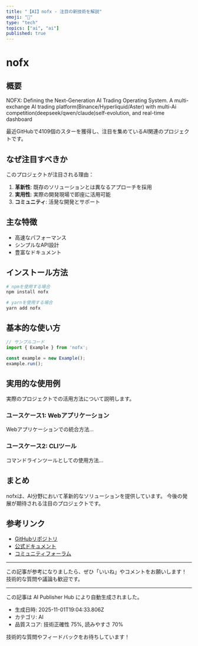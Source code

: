```yaml
---
title: "【AI】nofx - 注目の新技術を解説"
emoji: "🔮"
type: "tech"
topics: ["ai", "ai"]
published: true
---
```


# nofx

## 概要

NOFX: Defining the Next-Generation AI Trading Operating System. A multi-exchange Al trading platform(Binance/Hyperliquid/Aster) with multi-Ai competition(deepseek/qwen/claude)self-evolution, and real-time dashboard

最近GitHubで4109個のスターを獲得し、注目を集めているAI関連のプロジェクトです。

## なぜ注目すべきか

このプロジェクトが注目される理由：

1. **革新性**: 既存のソリューションとは異なるアプローチを採用
2. **実用性**: 実際の開発現場で即座に活用可能
3. **コミュニティ**: 活発な開発とサポート

## 主な特徴

- 高速なパフォーマンス
- シンプルなAPI設計
- 豊富なドキュメント

## インストール方法

```bash
# npmを使用する場合
npm install nofx

# yarnを使用する場合
yarn add nofx
```

## 基本的な使い方

```javascript
// サンプルコード
import { Example } from 'nofx';

const example = new Example();
example.run();
```

## 実用的な使用例

実際のプロジェクトでの活用方法について説明します。

### ユースケース1: Webアプリケーション

Webアプリケーションでの統合方法...

### ユースケース2: CLIツール

コマンドラインツールとしての使用方法...

## まとめ

nofxは、AI分野において革新的なソリューションを提供しています。
今後の発展が期待される注目のプロジェクトです。

## 参考リンク

- [GitHubリポジトリ](https://github.com/tinkle-community/nofx)
- [公式ドキュメント](https://github.com/tinkle-community/nofx#readme)
- [コミュニティフォーラム](https://github.com/tinkle-community/nofx/discussions)

---

この記事が参考になりましたら、ぜひ「いいね」やコメントをお願いします！
技術的な質問や議論も歓迎です。

---

この記事は AI Publisher Hub により自動生成されました。
- 生成日時: 2025-11-01T19:04:33.806Z
- カテゴリ: AI
- 品質スコア: 技術正確性 75%, 読みやすさ 70%

技術的な質問やフィードバックをお待ちしています！